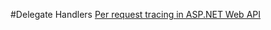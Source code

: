 #Delegate Handlers
[Per request tracing in ASP.NET Web API](http://www.strathweb.com/2014/03/per-request-tracing-asp-net-web-api/)  
